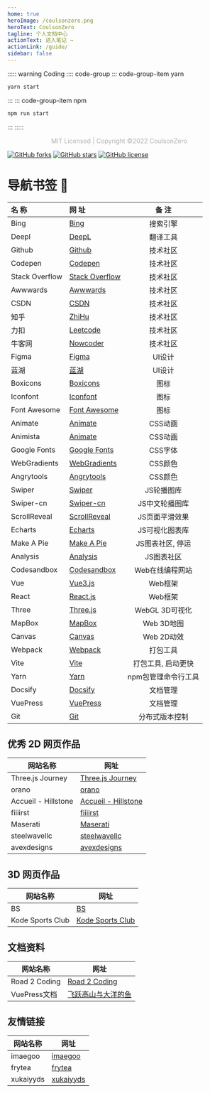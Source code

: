 ```yaml
---
home: true
heroImage: /coulsonzero.png
heroText: CoulsonZero
tagline: 个人文档中心
actionText: 进入笔记 →
actionLink: /guide/
sidebar: false
---
```



::::: warning Coding
:::: code-group
::: code-group-item yarn
```bash
yarn start
```
:::
::: code-group-item npm
```bash
npm run start
```
:::
:::::

<p style="text-align:center; color: rgba(0,0,0,.3)">MIT Licensed | Copyright ©2022 CoulsonZero</p>

[![GitHub forks](https://img.shields.io/github/forks/coulsonzero/docs)](https://github.com/coulsonzero/docs/network)
[![GitHub stars](https://img.shields.io/github/stars/coulsonzero/docs)](https://github.com/coulsonzero/docs/stargazers)
[![GitHub license](https://img.shields.io/github/license/coulsonzero/docs)](https://github.com/coulsonzero/docs/blob/master/LICENSE)


# 导航书签 🎉



| 名 称             | 网 址             |  备 注         |
| :--------------- | :---------------  | :-------------: |
| Bing             | [Bing]            | 搜索引擎        |
| Deepl            | [DeepL]           | 翻译工具        |
| Github           | [Github]          | 技术社区        |
| Codepen          | [Codepen]         | 技术社区        |
| Stack Overflow   | [Stack Overflow]  | 技术社区        |
| Awwwards         | [Awwwards]        | 技术社区        |
| CSDN             | [CSDN]            | 技术社区        |
| 知乎              | [ZhiHu]           | 技术社区        |
| 力扣              | [Leetcode]        | 技术社区        |
| 牛客网            | [Nowcoder]        | 技术社区        |
| Figma            | [Figma]           | UI设计         |
| 蓝湖              | [蓝湖]            | UI设计         |
| Boxicons         | [Boxicons]        | 图标           |
| Iconfont         | [Iconfont]        | 图标           |
| Font Awesome     | [Font Awesome]    | 图标           |
| Animate          | [Animate]         | CSS动画        |
| Animista         | [Animate]         | CSS动画        |
| Google Fonts     | [Google Fonts]    | CSS字体        |
| WebGradients     | [WebGradients]    | CSS颜色        |
| Angrytools       | [Angrytools]      | CSS颜色        |
| Swiper           | [Swiper]          | JS轮播图库      |
| Swiper-cn        | [Swiper-cn]       | JS中文轮播图库   |
| ScrollReveal     | [ScrollReveal]    | JS页面平滑效果   |
| Echarts          | [Echarts]         | JS可视化图表库   |
| Make A Pie       | [Make A Pie]      | JS图表社区, 停运 |
| Analysis         | [Analysis]        | JS图表社区      |
| Codesandbox      | [Codesandbox]     | Web在线编程网站  |
| Vue              | [Vue3.js]         | Web框架         |
| React            | [React.js]        | Web框架         |
| Three            | [Three.js]        | WebGL 3D可视化   |
| MapBox           | [MapBox]          | Web 3D地图       |
| Canvas           | [Canvas]          | Web 2D动效       |
| Webpack          | [Webpack]         | 打包工具          |
| Vite             | [Vite]            | 打包工具, 启动更快  |
| Yarn             | [Yarn]            | npm包管理命令行工具 |
| Docsify          | [Docsify]         | 文档管理           |
| VuePress         | [VuePress]        | 文档管理           |
| Git              | [Git]             | 分布式版本控制      |

## 优秀 2D 网页作品

| 网站名称              | 网址                    |
| -------------------- | ---------------------- |
| Three.js Journey     | [Three.js Journey]     |
| orano                | [orano]                |
| Accueil - Hillstone  | [Accueil - Hillstone]  |
| fiiiirst             | [fiiiirst]             |
| Maserati             | [Maserati]             |
| steelwavellc         | [steelwavellc]         |
| avexdesigns          | [avexdesigns]          |


## 3D 网页作品

| 网站名称              | 网址                    |
| -------------------- | ---------------------- |
| BS                   | [BS]                   |
| Kode Sports Club     | [Kode Sports Club]     |

##  文档资料
| 网站名称              | 网址                                           |
| -------------------- | --------------------------------------------- |
| Road 2 Coding        | [Road 2 Coding]                               |
| VuePress文档          | [飞跃高山与大洋的鱼](https://docs.shanyuhai.top) |


## 友情链接
| 网站名称              | 网址                                           |
| -------------------- | --------------------------------------------- |
| imaegoo              | [imaegoo](https://www.imaegoo.com)            |
| frytea               | [frytea](https://blog.frytea.com)             |
| xukaiyyds            | [xukaiyyds](https://blog.xukaiyyds.cn)        |













<!-- Links -->

[bing]: https://cn.bing.com
[github]: https://github.com
[codepen]: https://codepen.io/trending
[csdn]: https://www.csdn.net
[stack overflow]: https://stackoverflow.com
[zhihu]: https://www.zhihu.com/
[swiper]: https://swiperjs.com
[scrollreveal]: https://scrollrevealjs.org
[echarts]: https://echarts.apache.org
[make a pie]: https://www.makeapie.com
[mapbox]: https://www.mapbox.com
[boxicons]: https://boxicons.com
[iconfont]: https://www.iconfont.cn
[animate]: https://animate.style
[font awesome]: https://fontawesome.com
[webgradients]: https://webgradients.com
[docsify]: https://docsify.js.org
[vuepress]: https://v2.vuepress.vuejs.org/zh/
[figma]: https://www.figma.com
[deepl]: https://www.deepl.com/en/translator
[webpack]: https://webpack.js.org
[vite]: https://www.vitejs.net
[蓝湖]: https://lanhuapp.com
[three.js]: https://threejs.org
[vue3.js]: https://v3.cn.vuejs.org
[react.js]: https://reactjs.org
[leetcode]: https://leetcode-cn.com
[nowcoder]: https://www.nowcoder.com
[awwwards]: https://www.awwwards.com
[animista]: https://animista.net
[google fonts]: http://googlefonts.cn/english
[swiper-cn]: https://github.surmon.me/vue-awesome-swiper/
[git]: https://git-scm.com
[docsearch]: https://docsearch.algolia.com
[yarn]: https://yarnpkg.com
[analysis]: http://analysis.datains.cn/finance-admin/#/chartLib/all
[codesandbox]: https://codesandbox.io
[canvas]: https://developer.mozilla.org/zh-CN/docs/Web/API/Canvas_API/Tutorial
[accueil - hillstone]: https://www.groupehillstone.com
[three.js journey]: https://threejs-journey.com
[bs]: https://bruno-simon.com
[road 2 coding]: https://www.r2coding.com/#/
[angrytools]: https://angrytools.com
[kode sports club]: https://kodeclubs.com
[maserati]: https://houseof.maserati.com
[fiiiirst]: https://fiiiirst.com
[steelwavellc]: https://www.steelwavellc.com
[avexdesigns]: https://avexdesigns.com/
[orano]: https://www.orano.group/experience/innovation/en
